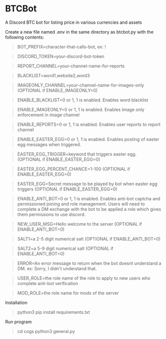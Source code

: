 # BTCBot
A Discord BTC bot for listing price in various currencies and assets

Create a new file named .env in the same directory as btcbot.py with the following contents:

>BOT_PREFIX=character-that-calls-bot, ex: !

>DISCORD_TOKEN=your-discord-bot-token

>REPORT_CHANNEL=your-channel-name-for-reports

>BLACKLIST=word1,website2,word3

>IMAGEONLY_CHANNEL=your-channel-name-for-images-only (OPTIONAL if ENABLE_IMAGEONLY=0)

>ENABLE_BLACKLIST=0 or 1, 1 is enabled. Enables word blacklist

>ENABLE_IMAGEONLY=0 or 1, 1 is enabled. Enables Image only enforcement in image channel

>ENABLE_REPORTS=0 or 1, 1 is enabled. Enables user reports to report channel

>ENABLE_EASTER_EGG=0 or 1, 1 is enabled. Enables posting of easter egg messages when triggered.

>EASTER_EGG_TRIGGER=keyword that triggers easter egg. (OPTIONAL if ENABLE_EASTER_EGG=0)

>EASTER_EGG_PERCENT_CHANCE=1-100 (OPTIONAL if ENABLE_EASTER_EGG=0)

>EASTER_EGG=Secret message to be played by bot when easter egg triggers (OPTIONAL if ENABLE_EASTER_EGG=0)

>ENABLE_ANTI_BOT=0 or 1, 1 is enabled. Enables anti-bot captcha and permissioned joining and role management. Users will need to complete a DM exchange with the bot to be applied a role which gives them permissions to use discord.

>NEW_USER_MSG=Hello welcome to the server (OPTIONAL if ENABLE_ANTI_BOT=0)

>SALT1=a 2-5 digit numerical salt (OPTIONAL if ENABLE_ANTI_BOT=0)

>SALT2=a 5-9 digit numerical salt (OPTIONAL if ENABLE_ANTI_BOT=0)

>ERROR=An error message to return when the bot doesnt understand a DM. ex: Sorry, I didn't understand that.

>USER_ROLE=the role name of the role to apply to new users who complete anti-bot verification

>MOD_ROLE=the role name for mods of the server

Installation

>python3 pip install requirements.txt

Run program

>cd cogs
>python3 general.py
